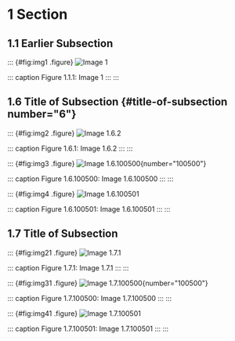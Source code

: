 # 1 Section

## 1.1 Earlier Subsection

::: {#fig:img1 .figure}
![Image 1](img2.png)

::: caption
Figure 1.1.1: Image 1
:::
:::

## 1.6 Title of Subsection {#title-of-subsection number="6"}

::: {#fig:img2 .figure}
![Image 1.6.2](img2.png)

::: caption
Figure 1.6.1: Image 1.6.2
:::
:::

::: {#fig:img3 .figure}
![Image 1.6.100500](img2.png){number="100500"}

::: caption
Figure 1.6.100500: Image 1.6.100500
:::
:::

::: {#fig:img4 .figure}
![Image 1.6.100501](img2.png)

::: caption
Figure 1.6.100501: Image 1.6.100501
:::
:::

## 1.7 Title of Subsection

::: {#fig:img21 .figure}
![Image 1.7.1](img2.png)

::: caption
Figure 1.7.1: Image 1.7.1
:::
:::

::: {#fig:img31 .figure}
![Image 1.7.100500](img2.png){number="100500"}

::: caption
Figure 1.7.100500: Image 1.7.100500
:::
:::

::: {#fig:img41 .figure}
![Image 1.7.100501](img2.png)

::: caption
Figure 1.7.100501: Image 1.7.100501
:::
:::
